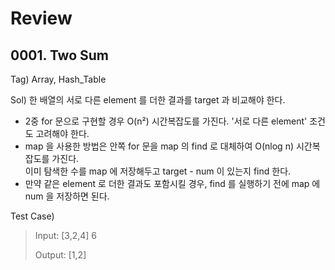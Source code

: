 # Review



## 0001. Two Sum

Tag) Array, Hash_Table<p>

Sol) 한 배열의 서로 다른 element 를 더한 결과를 target 과 비교해야 한다.<p>
- 2중 for 문으로 구현할 경우 O(n²) 시간복잡도를 가진다. '서로 다른 element' 조건도 고려해야 한다.<br>
- map 을 사용한 방법은 안쪽 for 문을 map 의 find 로 대체하여 O(nlog n) 시간복잡도를 가진다.<br>
이미 탐색한 수를 map 에 저장해두고 target - num 이 있는지 find 한다.<br>
- 만약 같은 element 로 더한 결과도 포함시킬 경우, find 를 실행하기 전에 map 에 num 을 저장하면 된다.<p>


Test Case)<p>

> Input: [3,2,4] 6
>
> Output: [1,2]
>

